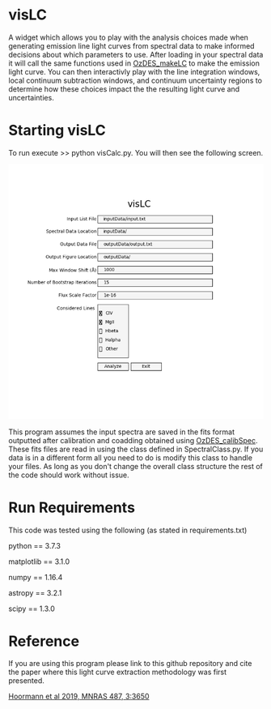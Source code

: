 # visLC
A widget which allows you to play with the analysis choices made when generating emission line light curves from spectral data to make informed decisions about which parameters to use.  After loading in your spectral data it will call the same functions used in [OzDES_makeLC](https://github.com/jhoormann/OzDES_makeLC) to make the emission light curve.  You can then interactivly play with the line integration windows, local continuum subtraction windows, and continuum uncertainty regions to determine how these choices impact the the resulting light curve and uncertainties.  

# Starting visLC
To run execute >> python visCalc.py.  You will then see the following screen. 

![](outputData/exampleFigs/OpenWindow.png)

This program assumes the input spectra are saved in the fits format outputted after calibration and coadding obtained using [OzDES_calibSpec](https://github.com/jhoormann/OzDES_calibSpec).  These fits files are read in using the class defined in SpectralClass.py.  If you data is in a different form all you need to do is modify this class to handle your files.  As long as you don't change the overall class structure the rest of the code should work without issue.

# Run Requirements
This code was tested using the following (as stated in requirements.txt)

python == 3.7.3

matplotlib == 3.1.0

numpy == 1.16.4

astropy == 3.2.1

scipy == 1.3.0

# Reference
If you are using this program please link to this github repository and cite the paper where this light curve extraction methodology was first presented. 

[Hoormann et al 2019, MNRAS 487, 3:3650](https://ui.adsabs.harvard.edu/abs/2019MNRAS.487.3650H/abstract)
